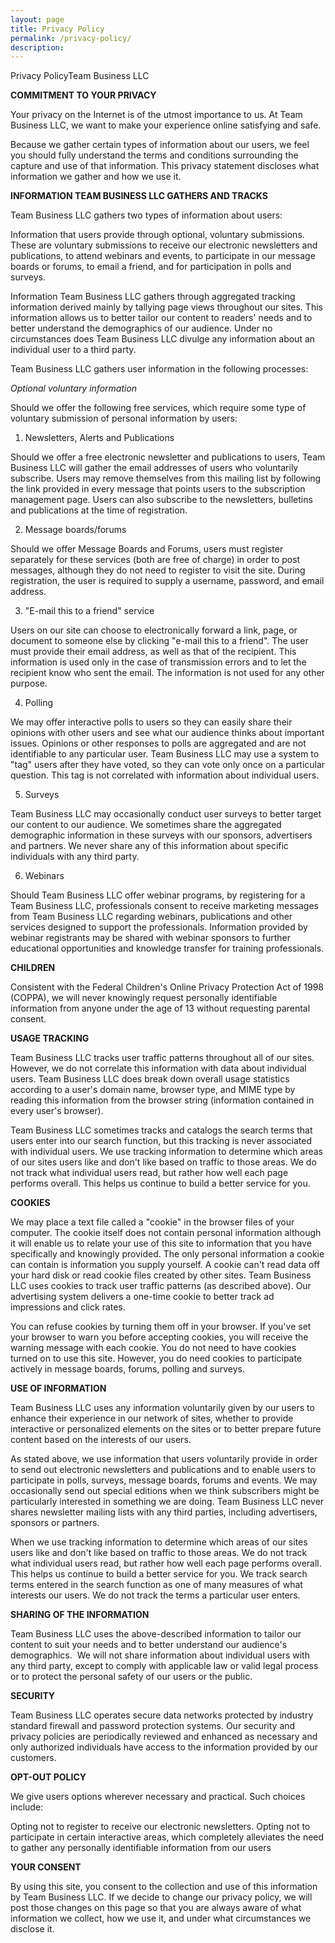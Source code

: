 ```yaml
---
layout: page
title: Privacy Policy
permalink: /privacy-policy/
description:
---
```

Privacy PolicyTeam Business LLC

**COMMITMENT TO YOUR PRIVACY**

Your privacy on the Internet is of the utmost importance to us. At Team Business LLC, we want to make your experience online satisfying and safe.

Because we gather certain types of information about our users, we feel you should fully understand the terms and conditions surrounding the capture and use of that information. This privacy statement discloses what information we gather and how we use it.

**INFORMATION TEAM BUSINESS LLC GATHERS AND TRACKS**

Team Business LLC gathers two types of information about users:

Information that users provide through optional, voluntary submissions. These are voluntary submissions to receive our electronic newsletters and publications, to attend webinars and events, to participate in our message boards or forums, to email a friend, and for participation in polls and surveys.

Information Team Business LLC gathers through aggregated tracking information derived mainly by tallying page views throughout our sites. This information allows us to better tailor our content to readers' needs and to better understand the demographics of our audience. Under no circumstances does Team Business LLC divulge any information about an individual user to a third party.

Team Business LLC gathers user information in the following processes:

_Optional voluntary information_

Should we offer the following free services, which require some type of voluntary submission of personal information by users:

1. Newsletters, Alerts and Publications</li>

Should we offer a free electronic newsletter and publications to users, Team Business LLC will gather the email addresses of users who voluntarily subscribe. Users may remove themselves from this mailing list by following the link provided in every message that points users to the subscription management page. Users can also subscribe to the newsletters, bulletins and publications at the time of registration.

2. Message boards/forums

Should we offer Message Boards and Forums, users must register separately for these services (both are free of charge) in order to post messages, although they do not need to register to visit the site. During registration, the user is required to supply a username, password, and email address.

3. "E-mail this to a friend" service

Users on our site can choose to electronically forward a link, page, or document to someone else by clicking "e-mail this to a friend". The user must provide their email address, as well as that of the recipient. This information is used only in the case of transmission errors and to let the recipient know who sent the email. The information is not used for any other purpose.

4. Polling

We may offer interactive polls to users so they can easily share their opinions with other users and see what our audience thinks about important issues. Opinions or other responses to polls are aggregated and are not identifiable to any particular user. Team Business LLC may use a system to "tag" users after they have voted, so they can vote only once on a particular question. This tag is not correlated with information about individual users.

5. Surveys

Team Business LLC may occasionally conduct user surveys to better target our content to our audience. We sometimes share the aggregated demographic information in these surveys with our sponsors, advertisers and partners. We never share any of this information about specific individuals with any third party.

6. Webinars

Should Team Business LLC offer webinar programs, by registering for a Team Business LLC, professionals consent to receive marketing messages from Team Business LLC regarding webinars, publications and other services designed to support the professionals. Information provided by webinar registrants may be shared with webinar sponsors to further educational opportunities and knowledge transfer for training professionals.

**CHILDREN**

Consistent with the Federal Children's Online Privacy Protection Act of 1998 (COPPA), we will never knowingly request personally identifiable information from anyone under the age of 13 without requesting parental consent.

**USAGE TRACKING**

Team Business LLC tracks user traffic patterns throughout all of our sites. However, we do not correlate this information with data about individual users. Team Business LLC does break down overall usage statistics according to a user's domain name, browser type, and MIME type by reading this information from the browser string (information contained in every user's browser).

Team Business LLC sometimes tracks and catalogs the search terms that users enter into our search function, but this tracking is never associated with individual users. We use tracking information to determine which areas of our sites users like and don't like based on traffic to those areas. We do not track what individual users read, but rather how well each page performs overall. This helps us continue to build a better service for you.

**COOKIES**

We may place a text file called a "cookie" in the browser files of your computer. The cookie itself does not contain personal information although it will enable us to relate your use of this site to information that you have specifically and knowingly provided. The only personal information a cookie can contain is information you supply yourself. A cookie can't read data off your hard disk or read cookie files created by other sites. Team Business LLC uses cookies to track user traffic patterns (as described above). Our advertising system delivers a one-time cookie to better track ad impressions and click rates.

You can refuse cookies by turning them off in your browser. If you've set your browser to warn you before accepting cookies, you will receive the warning message with each cookie. You do not need to have cookies turned on to use this site. However, you do need cookies to participate actively in message boards, forums, polling and surveys.

**USE OF INFORMATION**

Team Business LLC uses any information voluntarily given by our users to enhance their experience in our network of sites, whether to provide interactive or personalized elements on the sites or to better prepare future content based on the interests of our users.

As stated above, we use information that users voluntarily provide in order to send out electronic newsletters and publications and to enable users to participate in polls, surveys, message boards, forums and events. We may occasionally send out special editions when we think subscribers might be particularly interested in something we are doing. Team Business LLC never shares newsletter mailing lists with any third parties, including advertisers, sponsors or partners.

When we use tracking information to determine which areas of our sites users like and don't like based on traffic to those areas. We do not track what individual users read, but rather how well each page performs overall. This helps us continue to build a better service for you. We track search terms entered in the search function as one of many measures of what interests our users. We do not track the terms a particular user enters.

**SHARING OF THE INFORMATION**

Team Business LLC uses the above-described information to tailor our content to suit your needs and to better understand our audience's demographics.  We will not share information about individual users with any third party, except to comply with applicable law or valid legal process or to protect the personal safety of our users or the public.

<b>SECURITY</b>

Team Business LLC operates secure data networks protected by industry standard firewall and password protection systems. Our security and privacy policies are periodically reviewed and enhanced as necessary and only authorized individuals have access to the information provided by our customers.

**OPT-OUT POLICY**

We give users options wherever necessary and practical. Such choices include:

Opting not to register to receive our electronic newsletters.
Opting not to participate in certain interactive areas, which completely alleviates the need to gather any personally identifiable information from our users

**YOUR CONSENT**

By using this site, you consent to the collection and use of this information by Team Business LLC. If we decide to change our privacy policy, we will post those changes on this page so that you are always aware of what information we collect, how we use it, and under what circumstances we disclose it.
